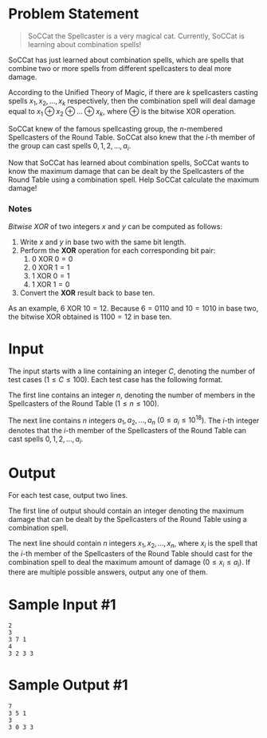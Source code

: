 # Problem Statement
> SoCCat the Spellcaster is a very magical cat. Currently, SoCCat is learning about combination spells!

SoCCat has just learned about combination spells, which are spells that combine two or more spells from different spellcasters to deal more damage.

According to the Unified Theory of Magic, if there are $k$ spellcasters casting spells $x_1, x_2, \ldots, x_k$ respectively, then the combination spell will deal damage equal to $x_1 \oplus x_2 \oplus \ldots \oplus x_k$, where $\oplus$ is the bitwise XOR operation.

SoCCat knew of the famous spellcasting group, the $n$-membered Spellcasters of the Round Table. SoCCat also knew that the $i$-th member of the group can cast spells $0, 1, 2, \ldots, a_i$.

Now that SoCCat has learned about combination spells, SoCCat wants to know the maximum damage that can be dealt by the Spellcasters of the Round Table using a combination spell. Help SoCCat calculate the maximum damage!

### Notes

*Bitwise XOR* of two integers $x$ and $y$ can be computed as follows:

1. Write $x$ and $y$ in base two with the same bit length.
2. Perform the **XOR** operation for each corresponding bit pair:
    1. $0 \text{ XOR } 0 = 0$
    2. $0 \text{ XOR } 1 = 1$
    3. $1 \text{ XOR } 0 = 1$
    4. $1 \text{ XOR } 1 = 0$
3. Convert the **XOR** result back to base ten.

As an example, $6 \text{ XOR } 10 = 12$. Because $6 = 0110$ and $10 = 1010$ in base two, the bitwise XOR obtained is $1100 = 12$ in base ten.

# Input

The input starts with a line containing an integer $C$, denoting the number of test cases $(1 \leq C \leq 100)$. Each test case has the following format.

The first line contains an integer $n$, denoting the number of members in the Spellcasters of the Round Table $(1 \leq n \leq 100)$.

The next line contains $n$ integers $a_1, a_2, \ldots, a_n$ $(0 \leq a_i \leq 10^{18})$. The $i$-th integer denotes that the $i$-th member of the Spellcasters of the Round Table can cast spells $0, 1, 2, \ldots, a_i$.

# Output

For each test case, output two lines.

The first line of output should contain an integer denoting the maximum damage that can be dealt by the Spellcasters of the Round Table using a combination spell.

The next line should contain $n$ integers $x_1, x_2, \ldots, x_n$, where $x_i$ is the spell that the $i$-th member of the Spellcasters of the Round Table should cast for the combination spell to deal the maximum amount of damage $(0 \leq x_i \leq a_i)$. If there are multiple possible answers, output any one of them.

# Sample Input #1
```
2
3
3 7 1
4
3 2 3 3
```
# Sample Output #1
```
7
3 5 1
3
3 0 3 3
```